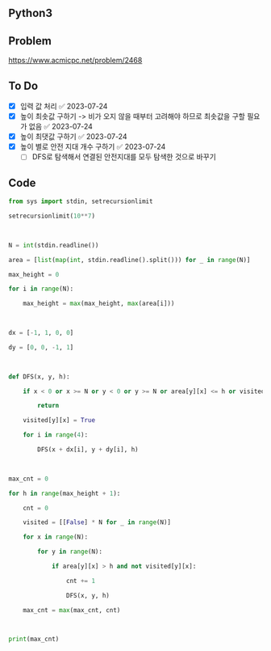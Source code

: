 ## Python3

## Problem
https://www.acmicpc.net/problem/2468

## To Do
- [x] 입력 값 처리 ✅ 2023-07-24
- [x] 높이 최솟값 구하기 -> 비가 오지 않을 때부터 고려해야 하므로 최솟값을 구할 필요가 없음 ✅ 2023-07-24
- [x] 높이 최댓값 구하기 ✅ 2023-07-24
- [x] 높이 별로 안전 지대 개수 구하기 ✅ 2023-07-24
	- [ ] DFS로 탐색해서 연결된 안전지대를 모두 탐색한 것으로 바꾸기

## Code
```python
from sys import stdin, setrecursionlimit

setrecursionlimit(10**7)

  

N = int(stdin.readline())

area = [list(map(int, stdin.readline().split())) for _ in range(N)]

max_height = 0

for i in range(N):

    max_height = max(max_height, max(area[i]))

  

dx = [-1, 1, 0, 0]

dy = [0, 0, -1, 1]

  

def DFS(x, y, h):

    if x < 0 or x >= N or y < 0 or y >= N or area[y][x] <= h or visited[y][x]:

        return

    visited[y][x] = True

    for i in range(4):

        DFS(x + dx[i], y + dy[i], h)

  

max_cnt = 0

for h in range(max_height + 1):

    cnt = 0

    visited = [[False] * N for _ in range(N)]

    for x in range(N):

        for y in range(N):

            if area[y][x] > h and not visited[y][x]:

                cnt += 1

                DFS(x, y, h)

    max_cnt = max(max_cnt, cnt)

  

print(max_cnt)

```
